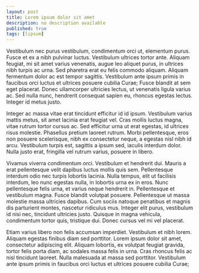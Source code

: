 ```yaml
---
layout: post
title: Lorem ipsum dolor sit amet
description: no description available
published: true
tags: [lipsum]
---
```


Vestibulum nec purus vestibulum, condimentum orci ut, elementum purus. Fusce et ex a nibh pulvinar luctus. Vestibulum ultrices tortor ante. Aliquam feugiat, mi sit amet varius venenatis, augue leo aliquet purus, in ultrices nibh turpis ac urna. Sed pharetra erat eu felis commodo aliquam. Aliquam fermentum dolor ac est tempor sagittis. Vestibulum ante ipsum primis in faucibus orci luctus et ultrices posuere cubilia Curae; Fusce blandit at sem eget placerat. Donec ullamcorper ultricies lectus, ut venenatis ligula varius ac. Sed nulla nunc, hendrerit consequat sapien eu, rhoncus egestas lectus. Integer id metus justo.

Integer ac massa vitae erat tincidunt efficitur id id ipsum. Vestibulum varius mattis metus, sit amet lacinia erat feugiat vel. Cras mollis luctus magna, vitae rutrum tortor cursus ac. Sed efficitur urna ut erat egestas, id ultrices risus molestie. Phasellus pretium laoreet rutrum. Morbi pellentesque, eros non posuere scelerisque, nibh ex consectetur neque, a egestas nisl nibh id arcu. Vestibulum turpis est, sagittis a ipsum sed, iaculis interdum dolor. Nulla justo erat, fringilla vel rutrum varius, posuere in libero.

Vivamus viverra condimentum orci. Vestibulum et hendrerit dui. Mauris a erat pellentesque velit dapibus luctus mollis quis sem. Pellentesque interdum odio nec turpis lobortis lacinia. Nulla tempus, elit ut facilisis interdum, leo nunc egestas nulla, in lobortis urna ex in eros. Nunc pellentesque felis urna, et varius neque hendrerit in. Pellentesque et vestibulum magna. Fusce blandit volutpat posuere. Pellentesque ut massa molestie massa ultricies dapibus. Cum sociis natoque penatibus et magnis dis parturient montes, nascetur ridiculus mus. Integer elit purus, vestibulum id nisi nec, tincidunt ultricies justo. Quisque in magna vehicula, condimentum tortor quis, tristique dui. Donec cursus vel mi vel placerat.

Etiam varius libero non felis accumsan imperdiet. Vestibulum et nibh lorem. Aliquam egestas finibus diam sed porttitor. Lorem ipsum dolor sit amet, consectetur adipiscing elit. Aliquam lobortis, ex volutpat feugiat gravida, tortor felis porta diam, ac sodales massa felis in urna. Cras rhoncus felis ac nisl tincidunt laoreet. Nulla malesuada at massa sed porttitor. Vestibulum ante ipsum primis in faucibus orci luctus et ultrices posuere cubilia Curae;
